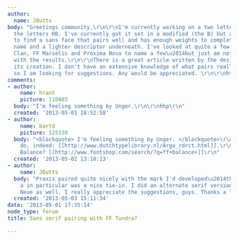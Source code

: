 ```yaml
---
author:
  name: JButts
body: "Greetings community,\r\n\r\nI'm currently working on a two letter logo combining
  the letters HB. I've currently got it set in a modified (the B) but am struggling
  to find a sans face that pairs well and has enough weights to complete the company
  name and a lighter descriptor underneath. I've looked at quite a few faces\u2014FF
  Clan, FF Marselis and Proxima Nova to name a few\u2014but just am not yet satisfied
  with the results.\r\n\r\nThere is a great article written by the designer regarding
  its creation. I don't have an extensive knowledge of what pairs really well together
  so I am looking for suggestions. Any would be appreciated. \r\n\r\nhttp://ilovetypography.com/2011/10/05/the-making-of-ff-tundra/\r\n\r\nThanks."
comments:
- author:
    name: hrant
    picture: 110403
  body: "I'm feeling something by Unger.\r\n\r\nhhp\r\n"
  created: '2013-05-01 18:52:58'
- author:
    name: bartd
    picture: 125339
  body: "<blockquote> I'm feeling something by Unger. </blockquote>\r\nArgo might
    do, indeed: [[http://www.dutchtypelibrary.nl/Argo_rdrct.html]].\r\nAnd how about
    Balance? [[http://www.fontshop.com/search/?q=ff+balance+]]\r\n"
  created: '2013-05-02 13:18:13'
- author:
    name: JButts
  body: "Praxis paired quite nicely with the mark I'd developed\u2014the lower case
    a in particular was a nice tie-in. I did an alternate serif version with Swift
    Neue as well. I really appreciate the suggestions, guys. Thanks a lot!"
  created: '2013-05-03 15:11:34'
date: '2013-05-01 17:35:14'
node_type: forum
title: Sans serif pairing with FF Tundra?

---
```

